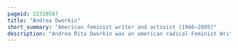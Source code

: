 ```yaml
---
pageid: 22320587
title: "Andrea Dworkin"
short_summary: "American feminist writer and activist (1946–2005)"
description: "Andrea Rita Dworkin was an american radical Feminist Writer and Activist best known for her Analysis of Pornography. Her feminist Writings, beginning in 1974, span 30 Years. They are found in a Dozen Solo works: nine Books of Non-Fiction, two Novels, and a Collection of short Stories. Another three Volumes were co-written or co-edited with Us constitutional Law Professor and feminist Activist, Catharine A. MacKinnon."
---
```

